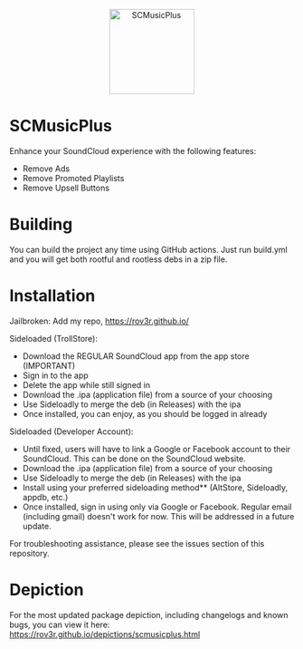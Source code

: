<p align="center">
  <img src="https://rov3r.github.io/depictions/assets/images/scmusicplus-icon.png" width="150" title="SCMusicPlus">
</p>

# SCMusicPlus
Enhance your SoundCloud experience with the following features:
- Remove Ads
- Remove Promoted Playlists
- Remove Upsell Buttons

# Building
You can build the project any time using GitHub actions. Just run build.yml and you will get both rootful and rootless debs in a zip file.

# Installation
Jailbroken: Add my repo, https://rov3r.github.io/

Sideloaded (TrollStore):
- Download the REGULAR SoundCloud app from the app store (IMPORTANT)
- Sign in to the app
- Delete the app while still signed in
- Download the .ipa (application file) from a source of your choosing
- Use Sideloadly to merge the deb (in Releases) with the ipa
- Once installed, you can enjoy, as you should be logged in already

Sideloaded (Developer Account):
- Until fixed, users will have to link a Google or Facebook account to their SoundCloud. This can be done on the SoundCloud website.
- Download the .ipa (application file) from a source of your choosing
- Use Sideloadly to merge the deb (in Releases) with the ipa
- Install using your preferred sideloading method** (AltStore, Sideloadly, appdb, etc.)
- Once installed, sign in using only via Google or Facebook. Regular email (including gmail) doesn't work for now. This will be addressed in a future update.

For troubleshooting assistance, please see the issues section of this repository.

# Depiction
For the most updated package depiction, including changelogs and known bugs, you can view it here: https://rov3r.github.io/depictions/scmusicplus.html
